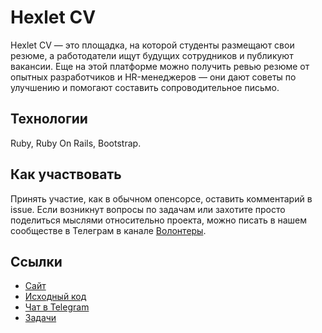 # Hexlet CV

Hexlet CV — это площадка, на которой студенты размещают свои резюме, а работодатели ищут будущих сотрудников и публикуют вакансии. Еще на этой платформе можно получить ревью резюме от опытных разработчиков и HR-менеджеров — они дают советы по улучшению и помогают составить сопроводительное письмо.

## Технологии

Ruby, Ruby On Rails, Bootstrap.

## Как участвовать

Принять участие, как в обычном опенсорсе, оставить комментарий в issue. Если возникнут вопросы по задачам или захотите просто поделиться мыслями относительно проекта, можно писать в нашем сообществе в Телеграм в канале [Волонтеры](https://t.me/hexletcommunity/12).

## Ссылки

* [Сайт](http://cv.hexlet.io/)
* [Исходный код](https://github.com/Hexlet/hexlet-cv)
* [Чат в Telegram](https://t.me/hexletcommunity/12)
* [Задачи](https://github.com/hexlet/hexlet-cv/issues)
